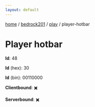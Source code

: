 ```yaml
---
layout: default
---
```


[home](/)  /  [bedrock201](/protocol/bedrock201)  /  [play](/protocol/bedrock201/play)  /  player-hotbar

# Player hotbar

**Id**: 48

**Id** (hex): 30

**Id** (bin): 00110000

**Clientbound**: ✖️

**Serverbound**: ✖️
